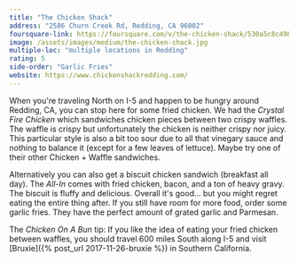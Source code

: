 ```yaml
---
title: "The Chicken Shack"
address: "2586 Churn Creek Rd, Redding, CA 96002"
foursquare-link: https://foursquare.com/v/the-chicken-shack/530a5c8c498eb58694a86a2b
image: /assets/images/medium/the-chicken-shack.jpg
multiple-loc: "multiple locations in Redding"
rating: 5
side-order: "Garlic Fries"
website: https://www.chickenshackredding.com/
---
```


When you're traveling North on I-5 and happen to be hungry around Redding, CA, you can stop here for some fried chicken.
We had the *Crystal Fire Chicken* which sandwiches chicken pieces between two crispy waffles. The waffle is crispy but
unfortunately the chicken is neither crispy nor juicy. This particular style is also a bit too sour due to all that vinegary
sauce and nothing to balance it (except for a few leaves of lettuce). Maybe try one of their other Chicken + Waffle
sandwiches.

Alternatively you can also get a biscuit chicken sandwich (breakfast all day). The *All-In* comes with fried chicken,
bacon, and a ton of heavy gravy. The biscuit is fluffy and delicious. Overall it's good... but you might regret eating
the entire thing after. If you still have room for more food, order some garlic fries. They have the perfect amount of
grated garlic and Parmesan.

The *Chicken On A Bun* tip: If you like the idea of eating your fried chicken between waffles, you should travel
600 miles South along I-5 and visit [Bruxie]({% post_url 2017-11-26-bruxie %}) in Southern California.
